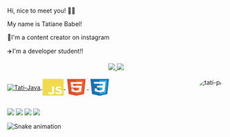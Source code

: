 Hi, nice to meet you! 🙏💜

My name is  Tatiane Babel!

💖I'm a content creator on instagram

✈️I'm a developer student!!

<div align="center">
  <a href="https://https://github.com/tatianebabel">
  <img height="120em" src="https://github-readme-stats.vercel.app/api?username=tatianebabel&show_icons=true&theme=synthwave&include_all_commits=true&count_private=true"/>
  <img height="120em" src="https://github-readme-stats.vercel.app/api/top-langs/?username=tatianebabel&layout=compact&langs_count=7&theme=synthwave"/>
</div>
<div style="display: inline_block"><br>
  <img align="center" alt="Tati-Java" height="40" width="50"img src="https://cdn.jsdelivr.net/gh/devicons/devicon/icons/java/java-original.svg">
  <img align="center" alt="Tati-Js" height="40" width="50" src="https://raw.githubusercontent.com/devicons/devicon/master/icons/javascript/javascript-plain.svg">
  <img align="center" alt="Tati-HTML" height="40" width="50" src="https://raw.githubusercontent.com/devicons/devicon/master/icons/html5/html5-original.svg">
  <img align="center" alt="Tati-CSS" height="40" width="50" src="https://raw.githubusercontent.com/devicons/devicon/master/icons/css3/css3-original.svg">
  <img align="right" alt="tati-pic" height="150" style="border-radius:50px;" src="https://picrew.me/shareImg/org/202208/338224_EOxfE014.png">
</div>
          
  ##
 
<div> 
  <a href="https://instagram.com/tatianebabel" target="_blank"><img src="https://img.shields.io/badge/-Instagram-%23E4405F?style=for-the-badge&logo=instagram&logoColor=white" target="_blank"></a>
  <a href="https://discord.gg/wagxzStdcR" target="_blank"><img src="https://img.shields.io/badge/Discord-7289DA?style=for-the-badge&logo=discord&logoColor=white" target="_blank"></a> 
  <a href = "mailto:tatiane.babel@hotmail.com"><img src="https://img.shields.io/badge/-Gmail-%23333?style=for-the-badge&logo=gmail&logoColor=white" target="_blank"></a>
  <a href="https://www.linkedin.com/in/tatianebabel/" target="_blank"><img src="https://img.shields.io/badge/-LinkedIn-%230077B5?style=for-the-badge&logo=linkedin&logoColor=white" target="_blank"></a> 
 
  ![Snake animation](https://github.com/tatianebabel/tatianebabel/blob/main/cobrinha.svg)
 
</div>
